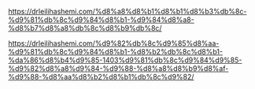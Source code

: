 https://drleilihashemi.com/%d8%a8%d8%b1%d8%b1%d8%b3%db%8c-%d9%81%db%8c%d9%84%d8%b1-%d9%84%d8%a8-%d8%b7%d8%a8%db%8c%d8%b9%db%8c/

https://drleilihashemi.com/%d9%82%db%8c%d9%85%d8%aa-%d9%81%db%8c%d9%84%d8%b1-%d8%b2%db%8c%d8%b1-%da%86%d8%b4%d9%85-1403%d9%81%db%8c%d9%84%d9%85-%d9%82%d8%a8%d9%84-%d9%88-%d8%a8%d8%b9%d8%af-%d9%88-%d8%aa%d8%b2%d8%b1%db%8c%d9%82/

